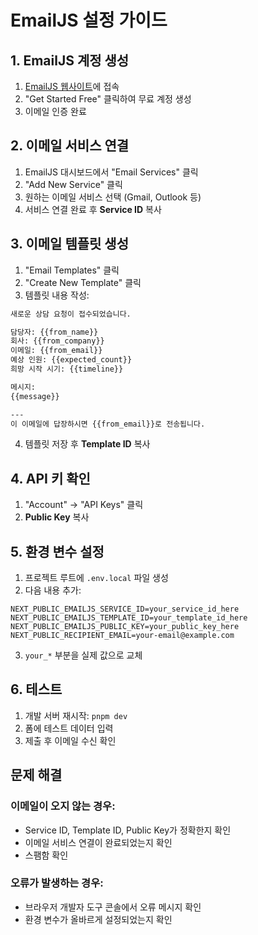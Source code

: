 # EmailJS 설정 가이드

## 1. EmailJS 계정 생성

1. [EmailJS 웹사이트](https://www.emailjs.com/)에 접속
2. "Get Started Free" 클릭하여 무료 계정 생성
3. 이메일 인증 완료

## 2. 이메일 서비스 연결

1. EmailJS 대시보드에서 "Email Services" 클릭
2. "Add New Service" 클릭
3. 원하는 이메일 서비스 선택 (Gmail, Outlook 등)
4. 서비스 연결 완료 후 **Service ID** 복사

## 3. 이메일 템플릿 생성

1. "Email Templates" 클릭
2. "Create New Template" 클릭
3. 템플릿 내용 작성:

```html
새로운 상담 요청이 접수되었습니다.

담당자: {{from_name}}
회사: {{from_company}}
이메일: {{from_email}}
예상 인원: {{expected_count}}
희망 시작 시기: {{timeline}}

메시지:
{{message}}

---
이 이메일에 답장하시면 {{from_email}}로 전송됩니다.
```

4. 템플릿 저장 후 **Template ID** 복사

## 4. API 키 확인

1. "Account" → "API Keys" 클릭
2. **Public Key** 복사

## 5. 환경 변수 설정

1. 프로젝트 루트에 `.env.local` 파일 생성
2. 다음 내용 추가:

```env
NEXT_PUBLIC_EMAILJS_SERVICE_ID=your_service_id_here
NEXT_PUBLIC_EMAILJS_TEMPLATE_ID=your_template_id_here
NEXT_PUBLIC_EMAILJS_PUBLIC_KEY=your_public_key_here
NEXT_PUBLIC_RECIPIENT_EMAIL=your-email@example.com
```

3. `your_*` 부분을 실제 값으로 교체

## 6. 테스트

1. 개발 서버 재시작: `pnpm dev`
2. 폼에 테스트 데이터 입력
3. 제출 후 이메일 수신 확인

## 문제 해결

### 이메일이 오지 않는 경우:
- Service ID, Template ID, Public Key가 정확한지 확인
- 이메일 서비스 연결이 완료되었는지 확인
- 스팸함 확인

### 오류가 발생하는 경우:
- 브라우저 개발자 도구 콘솔에서 오류 메시지 확인
- 환경 변수가 올바르게 설정되었는지 확인
